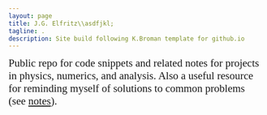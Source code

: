 ```yaml
---
layout: page
title: J.G. Elfritz\\asdfjkl;
tagline: .
description: Site build following K.Broman template for github.io
---
```


<span style="font-family:Georgia; font-size:1.5em;"> Public repo for code snippets and related notes for projects in physics, numerics, and analysis. Also a useful resource for reminding myself of solutions to common problems (see [notes](https://mag06.github.io/pages/notes.html)). </span>
